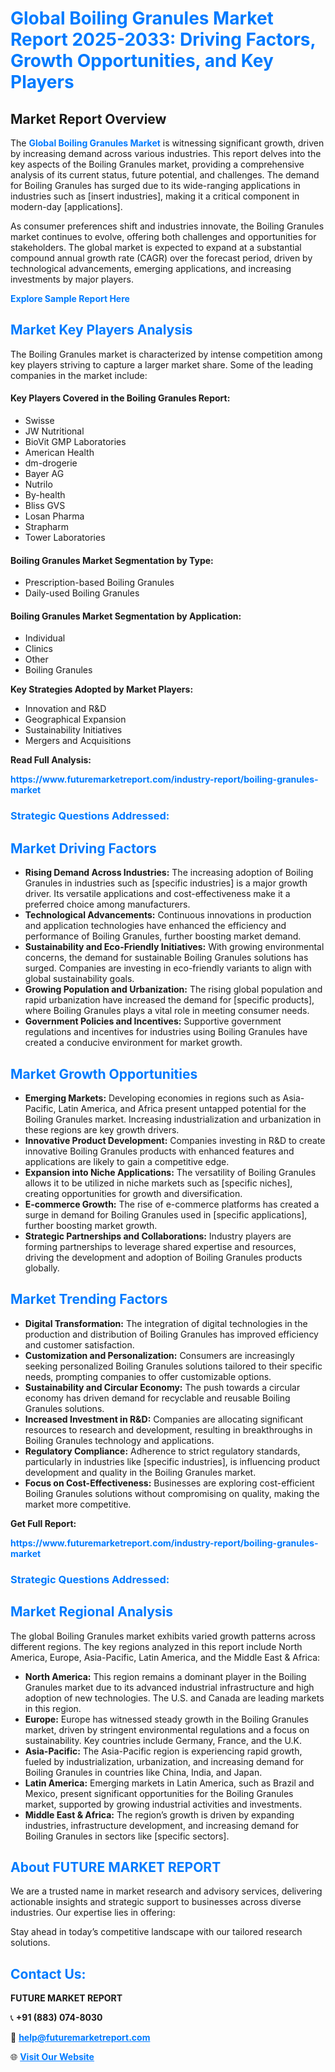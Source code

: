 <h1 style="color: #007BFF;">Global Boiling Granules Market Report 2025-2033: Driving Factors, Growth Opportunities, and Key Players</h1>

<section id="overview">
<h2>Market Report Overview</h2>
<p>The <a href="https://www.futuremarketreport.com/industry-report/boiling-granules-market" style="color: #007BFF; text-decoration: none;"><strong>Global Boiling Granules Market</strong></a> is witnessing significant growth, driven by increasing demand across various industries. This report delves into the key aspects of the Boiling Granules market, providing a comprehensive analysis of its current status, future potential, and challenges. The demand for Boiling Granules has surged due to its wide-ranging applications in industries such as [insert industries], making it a critical component in modern-day [applications].</p>
<p>As consumer preferences shift and industries innovate, the Boiling Granules market continues to evolve, offering both challenges and opportunities for stakeholders. The global market is expected to expand at a substantial compound annual growth rate (CAGR) over the forecast period, driven by technological advancements, emerging applications, and increasing investments by major players.</p>
</section>

<section id="overview">
<p><a href="https://www.futuremarketreport.com/request-sample/reportId=125594" style="color: #007BFF; text-decoration: none;"><strong>Explore Sample Report Here</strong></a></p>
</section>

<section id="key-players">
<h2 style="color: #007BFF;">Market Key Players Analysis</h2>
<p>The Boiling Granules market is characterized by intense competition among key players striving to capture a larger market share. Some of the leading companies in the market include:</p>
<h4>Key Players Covered in the Boiling Granules Report:</h4>
<ul><li>Swisse</li><li>JW Nutritional</li><li>BioVit GMP Laboratories</li><li>American Health</li><li>dm-drogerie</li><li>Bayer AG</li><li>Nutrilo</li><li>By-health</li><li>Bliss GVS</li><li>Losan Pharma</li><li>Strapharm</li><li>Tower Laboratories</li></ul>
<h4>Boiling Granules Market Segmentation by Type:</h4>
<ul><li>Prescription-based Boiling Granules</li><li>Daily-used Boiling Granules</li></ul>

<h4>Boiling Granules Market Segmentation by Application:</h4>
<ul><li>Individual</li><li>Clinics</li><li>Other</li><li>Boiling Granules</li></ul>
<p><strong>Key Strategies Adopted by Market Players:</strong></p>
<ul>
<li>Innovation and R&D</li>
<li>Geographical Expansion</li>
<li>Sustainability Initiatives</li>
<li>Mergers and Acquisitions</li>
</ul>
</section>

<section>
<p><strong>Read Full Analysis: </strong></p><a href="https://www.futuremarketreport.com/industry-report/boiling-granules-market" style="color: #007BFF; text-decoration: none;"><strong>https://www.futuremarketreport.com/industry-report/boiling-granules-market</strong></a>
<h3 style="color: #007BFF;">Strategic Questions Addressed:</h3>
</section>

<section id="driving-factors">
<h2 style="color: #007BFF;">Market Driving Factors</h2>
<ul>
<li><strong>Rising Demand Across Industries:</strong> The increasing adoption of Boiling Granules in industries such as [specific industries] is a major growth driver. Its versatile applications and cost-effectiveness make it a preferred choice among manufacturers.</li>
<li><strong>Technological Advancements:</strong> Continuous innovations in production and application technologies have enhanced the efficiency and performance of Boiling Granules, further boosting market demand.</li>
<li><strong>Sustainability and Eco-Friendly Initiatives:</strong> With growing environmental concerns, the demand for sustainable Boiling Granules solutions has surged. Companies are investing in eco-friendly variants to align with global sustainability goals.</li>
<li><strong>Growing Population and Urbanization:</strong> The rising global population and rapid urbanization have increased the demand for [specific products], where Boiling Granules plays a vital role in meeting consumer needs.</li>
<li><strong>Government Policies and Incentives:</strong> Supportive government regulations and incentives for industries using Boiling Granules have created a conducive environment for market growth.</li>
</ul>
</section>

<section id="growth-opportunities">
<h2 style="color: #007BFF;">Market Growth Opportunities</h2>
<ul>
<li><strong>Emerging Markets:</strong> Developing economies in regions such as Asia-Pacific, Latin America, and Africa present untapped potential for the Boiling Granules market. Increasing industrialization and urbanization in these regions are key growth drivers.</li>
<li><strong>Innovative Product Development:</strong> Companies investing in R&D to create innovative Boiling Granules products with enhanced features and applications are likely to gain a competitive edge.</li>
<li><strong>Expansion into Niche Applications:</strong> The versatility of Boiling Granules allows it to be utilized in niche markets such as [specific niches], creating opportunities for growth and diversification.</li>
<li><strong>E-commerce Growth:</strong> The rise of e-commerce platforms has created a surge in demand for Boiling Granules used in [specific applications], further boosting market growth.</li>
<li><strong>Strategic Partnerships and Collaborations:</strong> Industry players are forming partnerships to leverage shared expertise and resources, driving the development and adoption of Boiling Granules products globally.</li>
</ul>
</section>

<section id="trending-factors">
<h2 style="color: #007BFF;">Market Trending Factors</h2>
<ul>
<li><strong>Digital Transformation:</strong> The integration of digital technologies in the production and distribution of Boiling Granules has improved efficiency and customer satisfaction.</li>
<li><strong>Customization and Personalization:</strong> Consumers are increasingly seeking personalized Boiling Granules solutions tailored to their specific needs, prompting companies to offer customizable options.</li>
<li><strong>Sustainability and Circular Economy:</strong> The push towards a circular economy has driven demand for recyclable and reusable Boiling Granules solutions.</li>
<li><strong>Increased Investment in R&D:</strong> Companies are allocating significant resources to research and development, resulting in breakthroughs in Boiling Granules technology and applications.</li>
<li><strong>Regulatory Compliance:</strong> Adherence to strict regulatory standards, particularly in industries like [specific industries], is influencing product development and quality in the Boiling Granules market.</li>
<li><strong>Focus on Cost-Effectiveness:</strong> Businesses are exploring cost-efficient Boiling Granules solutions without compromising on quality, making the market more competitive.</li>
</ul>
</section>

<section>
<p><strong>Get Full Report: </strong></p><a href="https://www.futuremarketreport.com/industry-report/boiling-granules-market" style="color: #007BFF; text-decoration: none;"><strong>https://www.futuremarketreport.com/industry-report/boiling-granules-market</strong></a>
<h3 style="color: #007BFF;">Strategic Questions Addressed:</h3>
</section>


<section id="regional-analysis">
<h2 style="color: #007BFF;">Market Regional Analysis</h2>
<p>The global Boiling Granules market exhibits varied growth patterns across different regions. The key regions analyzed in this report include North America, Europe, Asia-Pacific, Latin America, and the Middle East & Africa:</p>
<ul>
<li><strong>North America:</strong> This region remains a dominant player in the Boiling Granules market due to its advanced industrial infrastructure and high adoption of new technologies. The U.S. and Canada are leading markets in this region.</li>
<li><strong>Europe:</strong> Europe has witnessed steady growth in the Boiling Granules market, driven by stringent environmental regulations and a focus on sustainability. Key countries include Germany, France, and the U.K.</li>
<li><strong>Asia-Pacific:</strong> The Asia-Pacific region is experiencing rapid growth, fueled by industrialization, urbanization, and increasing demand for Boiling Granules in countries like China, India, and Japan.</li>
<li><strong>Latin America:</strong> Emerging markets in Latin America, such as Brazil and Mexico, present significant opportunities for the Boiling Granules market, supported by growing industrial activities and investments.</li>
<li><strong>Middle East & Africa:</strong> The region’s growth is driven by expanding industries, infrastructure development, and increasing demand for Boiling Granules in sectors like [specific sectors].</li>
</ul>
</section>

<footer>
<h2 style="color: #007BFF;">About FUTURE MARKET REPORT</h2>
<p>We are a trusted name in market research and advisory services, delivering actionable insights and strategic support to businesses across diverse industries. Our expertise lies in offering:</p>

<p>Stay ahead in today’s competitive landscape with our tailored research solutions.</p>

<h2 style="color: #007BFF;">Contact Us:</h2>
<p><strong>FUTURE MARKET REPORT</strong></p>
<p>📞 <strong>+91 (883) 074-8030</strong></p>
<p>📧 <strong><a href="mailto:help@futuremarketreport.com" style="color: #007BFF;">help@futuremarketreport.com</a></strong></p>
<p>🌐 <strong><a href="https://www.futuremarketreport.com/" style="color: #007BFF;">Visit Our Website</a></strong></p>
</footer>